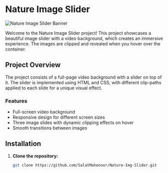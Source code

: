# Nature Image Slider

![Nature Image Slider Banner](https://encrypted-tbn0.gstatic.com/images?q=tbn:ANd9GcQM_IOM2eS3xteEBQNeZom9bJ9rXfWrzzNgXg&s)

Welcome to the Nature Image Slider project! This project showcases a beautiful image slider with a video background, which creates an immersive experience. The images are clipped and revealed when you hover over the container.

## Project Overview

The project consists of a full-page video background with a slider on top of it. The slider is implemented using HTML and CSS, with different clip-paths applied to each slide for a unique visual effect. 

### Features

- Full-screen video background
- Responsive design for different screen sizes
- Three image slides with dynamic clipping effects on hover
- Smooth transitions between images

## Installation

1. **Clone the repository:**

   ```bash
   git clone https://github.com/SalatMahenoor/Nature-Img-Slider.git
